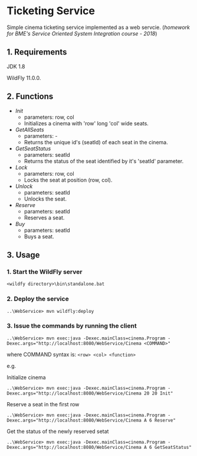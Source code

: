 # Ticketing Service

 Simple cinema ticketing service implemented as a web servcie.
 (*homework for BME's Service Oriented System Integration course - 2018*)

## 1. Requirements
JDK 1.8

WildFly 11.0.0.

## 2. Functions

- *Init*
  - parameters: row, col
  - Initializes a cinema with 'row' long 'col' wide seats. 
- *GetAllSeats*
  - parameters: -
  - Returns the unique id's (seatId) of each seat in the cinema.
- *GetSeatStatus*
  - parameters: seatId
  - Returns the status of the seat identified by it's 'seatId' parameter.
- *Lock*
  - parameters: row, col
  - Locks the seat at position (row, col). 
- *Unlock*
  - parameters: seatId
  - Unlocks the seat.
- *Reserve*
  - parameters: seatId
  - Reserves a seat.
- *Buy*
  - parameters: seatId
  - Buys a seat.

## 3. Usage

### 1. Start the WildFly server

`<wildfy directory>\bin\standalone.bat`

### 2. Deploy the service

`..\WebService> mvn wildfly:deploy`

### 3. Issue the commands by running the client

`..\WebService> mvn exec:java -Dexec.mainClass=cinema.Program -Dexec.args="http://localhost:8080/WebService/Cinema <COMMAND>"`

where COMMAND syntax is: `<row> <col> <function>`

e.g. 

Initialize cinema

`..\WebService> mvn exec:java -Dexec.mainClass=cinema.Program -Dexec.args="http://localhost:8080/WebService/Cinema 20 20 Init"`

Reserve a seat in the first row

`..\WebService> mvn exec:java -Dexec.mainClass=cinema.Program -Dexec.args="http://localhost:8080/WebService/Cinema A 6 Reserve"`

Get the status of the newly reserved setat

`..\WebService> mvn exec:java -Dexec.mainClass=cinema.Program -Dexec.args="http://localhost:8080/WebService/Cinema A 6 GetSeatStatus"`

